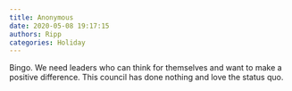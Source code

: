 ```yaml
---
title: Anonymous
date: 2020-05-08 19:17:15
authors: Ripp
categories: Holiday
---
```


 Bingo. We need leaders who can think for themselves and want to make a positive difference. 
This council has done nothing and love the status quo.